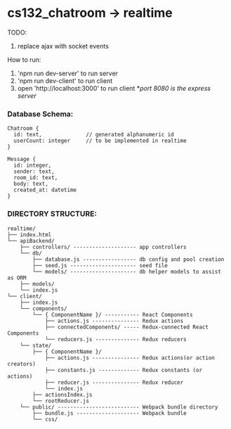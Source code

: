 # cs132_chatroom -> realtime


TODO:
1. replace ajax with socket events

How to run:
  1. 'npm run dev-server' to run server
  2. 'npm run dev-client' to run client
  3. open 'http://localhost:3000' to run client **port 8080 is the express server*

### Database Schema:
    Chatroom {
      id: text,              // generated alphanumeric id
      userCount: integer     // to be implemented in realtime
    }

    Message {
      id: integer,
      sender: text,
      room_id: text,
      body: text,
      created_at: datetime
    }

### DIRECTORY STRUCTURE:
    realtime/
    ├── index.html
    └── apiBackend/
        ├── controllers/ -------------------- app controllers
        └── db/
            ├── database.js ----------------- db config and pool creation
            ├── seed.js --------------------- seed file
            └── models/ --------------------- db helper models to assist as ORM
        ├── models/
        └── index.js
    └── client/
        ├── index.js
        └── components/
            └── { ComponentName }/ ----------- React Components
                ├── actions.js --------------- Redux actions
                ├── connectedComponents/ ----- Redux-connected React Components
                └── reducers.js -------------- Redux reducers
        └── state/
            ├── { ComponentName }/
                ├── actions.js --------------- Redux actions(or action creators)
                ├── constants.js ------------- Redux constants (or actions)
                ├── reducer.js --------------- Redux reducer
                └── index.js
            ├── actionsIndex.js
            └── rootReducer.js
        └── public/ -------------------------- Webpack bundle directory
            ├── bundle.js -------------------- Webpack bundle
            └── css/
